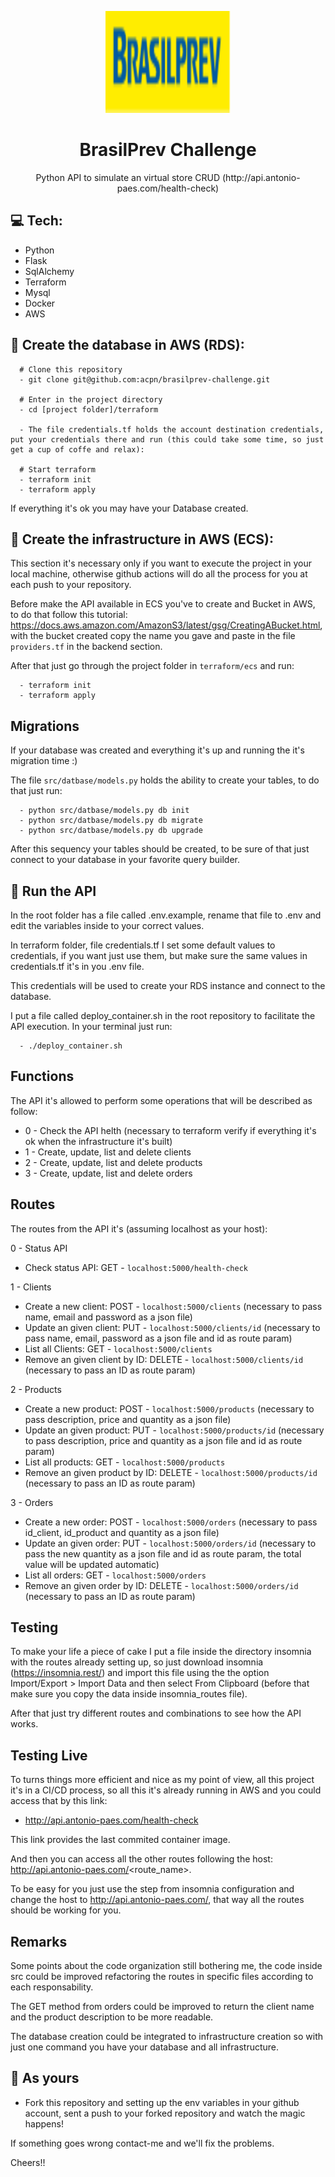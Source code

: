 <p align="center">
  <img width="200" height="163" src="./assets/logo-brasilprev.svg">
</p>
<h1 align=center>BrasilPrev Challenge</h1>
<p align="center">Python API to simulate an virtual store CRUD (http://api.antonio-paes.com/health-check)</p>

## :computer: Tech:
- Python
- Flask
- SqlAlchemy
- Terraform
- Mysql
- Docker
- AWS

## :running: Create the database in AWS (RDS):
```shell
  # Clone this repository
  - git clone git@github.com:acpn/brasilprev-challenge.git

  # Enter in the project directory
  - cd [project folder]/terraform

  - The file credentials.tf holds the account destination credentials, put your credentials there and run (this could take some time, so just get a cup of coffe and relax):

  # Start terraform
  - terraform init
  - terraform apply
```

If everything it's ok you may have your Database created.

## :running: Create the infrastructure in AWS (ECS):
This section it's necessary only if you want to execute the project in your local machine, otherwise github actions will do all the process for you at each push to your repository.

Before make the API available in ECS you've to create and Bucket in AWS, to do that follow this tutorial: https://docs.aws.amazon.com/AmazonS3/latest/gsg/CreatingABucket.html, with the bucket created copy the name you gave and paste in the file ``providers.tf`` in the backend section.

After that just go through the project folder in ``terraform/ecs`` and run:

```shell  
  - terraform init
  - terraform apply
```

## Migrations
If your database was created and everything it's up and running the it's migration time :)

The file ``src/datbase/models.py`` holds the ability to create your tables, to do that just run:

```shell
  - python src/datbase/models.py db init
  - python src/datbase/models.py db migrate
  - python src/datbase/models.py db upgrade
```

After this sequency your tables should be created, to be sure of that just connect to your database in your favorite query builder.


## :running: Run the API
In the root folder has a file called .env.example, rename that file to .env and edit the variables inside to your correct values.

In terraform folder, file credentials.tf I set some default values to credentials, if you want just use them, but make sure the same values in credentials.tf it's in you .env file.

This credentials will be used to create your RDS instance and connect to the database.

I put a file called deploy_container.sh in the root repository to facilitate the API execution. In your terminal just run:

```shell
  - ./deploy_container.sh
```

## Functions
The API it's allowed to perform some operations that will be described as follow:

 - 0 - Check the API helth (necessary to terraform verify if everything it's ok when the infrastructure it's built)
 - 1 - Create, update, list and delete clients
 - 2 - Create, update, list and delete products
 - 3 - Create, update, list and delete orders


## Routes
The routes from the API it's (assuming localhost as your host):

0 - Status API
 - Check status API: GET - ``localhost:5000/health-check``

1 - Clients
 - Create a new client: POST - ``localhost:5000/clients`` (necessary to pass name, email and password as a json file)
 - Update an given client: PUT - ``localhost:5000/clients/id`` (necessary to pass name, email, password as a json file and id as route param)
 - List all Clients: GET - ``localhost:5000/clients``
 - Remove an given client by ID: DELETE - ``localhost:5000/clients/id``  (necessary to pass an ID as route param)

2 - Products
 - Create a new product: POST - ``localhost:5000/products`` (necessary to pass description, price and quantity as a json file)
 - Update an given product: PUT - ``localhost:5000/products/id`` (necessary to pass description, price and quantity as a json file and id as route param)
 - List all products: GET - ``localhost:5000/products``
 - Remove an given product by ID: DELETE - ``localhost:5000/products/id`` (necessary to pass an ID as route param)

3 - Orders
 - Create a new order: POST - ``localhost:5000/orders`` (necessary to pass id_client, id_product and quantity as a json file)
 - Update an given order: PUT - ``localhost:5000/orders/id`` (necessary to pass the new quantity as a json file and id as route param, the total value will be updated automatic)
 - List all orders: GET - ``localhost:5000/orders``
 - Remove an given order by ID: DELETE - ``localhost:5000/orders/id`` (necessary to pass an ID as route param)


## Testing
To make your life a piece of cake I put a file inside the directory insomnia with the routes already setting up, so just download insomnia (https://insomnia.rest/) and import this file using the the option Import/Export > Import Data and then select From Clipboard (before that make sure you copy the data inside insomnia_routes file).

After that just try different routes and combinations to see how the API works.


## Testing Live
To turns things more efficient and nice as my point of view, all this project it's in a CI/CD process, so all this it's already running in AWS and you could access that by this link:

- http://api.antonio-paes.com/health-check

This link provides the last commited container image.

And then you can access all the other routes following the host: http://api.antonio-paes.com/<route_name>.

To be easy for you just use the step from insomnia configuration and change the host to http://api.antonio-paes.com/, that way all the routes should be working for you.


## Remarks

Some points about the code organization still bothering me, the code inside src could be improved refactoring the routes in specific files according to each responsability.

The GET method from orders could be improved to return the client name and the product description to be more readable.

The database creation could be integrated to infrastructure creation so with just one command you have your database and all infrastructure.


## :fork_and_knife: As yours

 - Fork this repository and setting up the env variables in your github account, sent a push to your forked repository and watch the magic happens!

If something goes wrong contact-me and we'll fix the problems.

Cheers!!
